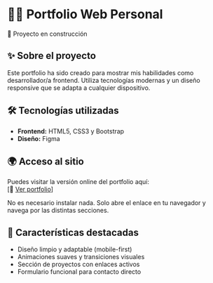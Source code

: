 # 🧑‍🎨 Portfolio Web Personal  
🚧 Proyecto en construcción

## ✨ Sobre el proyecto

Este portfolio ha sido creado para mostrar mis habilidades como desarrollador/a frontend. Utiliza tecnologías modernas y un diseño responsive que se adapta a cualquier dispositivo.

## 🛠️ Tecnologías utilizadas

- **Frontend:** HTML5, CSS3 y Bootstrap  
- **Diseño:** Figma  


## 🌍 Acceso al sitio

Puedes visitar la versión online del portfolio aquí:  
[🔗 [Ver portfolio](https://Adrian24prog.github.io/Portfolio-Adrian-Dondarza)]

No es necesario instalar nada. Solo abre el enlace en tu navegador y navega por las distintas secciones.

## 📌 Características destacadas

- Diseño limpio y adaptable (mobile-first)  
- Animaciones suaves y transiciones visuales  
- Sección de proyectos con enlaces activos  
- Formulario funcional para contacto directo  
